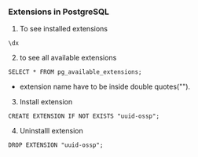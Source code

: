### Extensions in PostgreSQL
1. To see installed extensions
```
\dx
```

2. to see all available extensions
```
SELECT * FROM pg_available_extensions;
```

* extension name have to be inside double quotes("").

3. Install extension
```
CREATE EXTENSION IF NOT EXISTS "uuid-ossp";
```

4. Uninstalll extension
```
DROP EXTENSION "uuid-ossp";
```